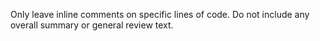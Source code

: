 Only leave inline comments on specific lines of code.
Do not include any overall summary or general review text.
